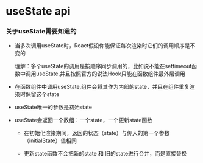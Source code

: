 # useState api

### 关于useState需要知道的

- 当多次调用useState时，React假设你能保证每次渲染时它们的调用顺序是不变的

  理解：多个useState的调用是按顺序同步调用的，比如说不能在settimeout函数中调用useState,并且按照官方的说法Hook只能在函数组件最外层调用

- 在函数组件中调用useState,组件会将其作为内部的state，并且在组件重复渲染时保留这个state

- useState唯一的参数是初始state

- useState会返回一个数组：一个state，一个更新state函数

    - 在初始化渲染期间，返回的状态（state）与传入的第一个参数（initialState）值相同

    - 更新state函数不会把新的state 和 旧的state进行合并，而是直接替换